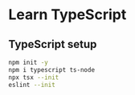 # Learn TypeScript

## TypeScript setup

```bash
npm init -y
npm i typescript ts-node
npx tsx --init
eslint --init
```

